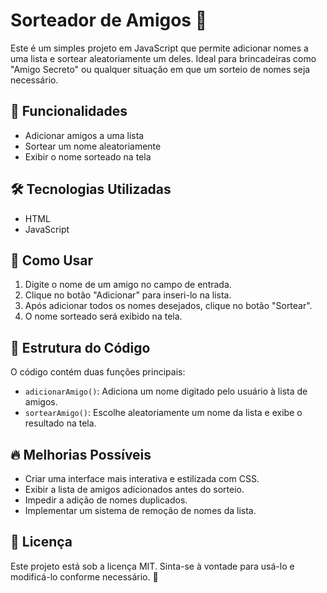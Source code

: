 # Sorteador de Amigos 🎉

Este é um simples projeto em JavaScript que permite adicionar nomes a uma lista e sortear aleatoriamente um deles. Ideal para brincadeiras como "Amigo Secreto" ou qualquer situação em que um sorteio de nomes seja necessário.

## 🚀 Funcionalidades

- Adicionar amigos a uma lista
- Sortear um nome aleatoriamente
- Exibir o nome sorteado na tela

## 🛠 Tecnologias Utilizadas

- HTML
- JavaScript

## 📜 Como Usar

1. Digite o nome de um amigo no campo de entrada.
2. Clique no botão "Adicionar" para inseri-lo na lista.
3. Após adicionar todos os nomes desejados, clique no botão "Sortear".
4. O nome sorteado será exibido na tela.

## 📌 Estrutura do Código

O código contém duas funções principais:

- `adicionarAmigo()`: Adiciona um nome digitado pelo usuário à lista de amigos.
- `sortearAmigo()`: Escolhe aleatoriamente um nome da lista e exibe o resultado na tela.

## 🔥 Melhorias Possíveis

- Criar uma interface mais interativa e estilizada com CSS.
- Exibir a lista de amigos adicionados antes do sorteio.
- Impedir a adição de nomes duplicados.
- Implementar um sistema de remoção de nomes da lista.

## 📜 Licença

Este projeto está sob a licença MIT. Sinta-se à vontade para usá-lo e modificá-lo conforme necessário. 🚀

